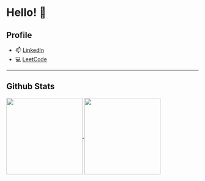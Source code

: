 # Hello! 👋

<!--
**sophyawu09/sophyawu09** is a ✨ _special_ ✨ repository because its `README.md` (this file) appears on your GitHub profile.

Here are some ideas to get you started:

- 🔭 I’m currently working on ...
- 🌱 I’m currently learning ...
- 👯 I’m looking to collaborate on ...
- 🤔 I’m looking for help with ...
- 💬 Ask me about ...
- 📫 How to reach me: ...
- 😄 Pronouns: ...
- ⚡ Fun fact: ...
-->
## Profile

- 📫 [LinkedIn](https://www.linkedin.com/in/sophya-wu/)
- 💻 [LeetCode](https://leetcode.com/rsophyaw09/)
<!--
- 💻 [HackerRank](https://www.hackerrank.com/profile/rsophyaw09)
- 💻 [CodeSignal](https://app.codesignal.com/profile/rsophyaw09)
- 💻 [CodeForces](https://codeforces.com/profile/rsophyaw09)
-->

---
## Github Stats

<a href="https://github.com/sophyawu09/github-readme-stats">
  <img height=200 align="center" src="https://github-readme-stats-sophyawu09.vercel.app/api?username=sophyawu09&show_icons=true&theme=monokai" />
</a>
<a href="https://github.com/sophyawu09/github-readme-stats">
  <img height=200 align="center" src="https://github-readme-stats-sophyawu09.vercel.app/api/top-langs/?username=sophyawu09&layout=compact&langs_count=10&card_width=320&theme=monokai" />
</a>

